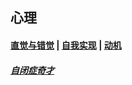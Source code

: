 ## 心理<!-- {docsify-ignore-all} -->

#### [直觉与错觉](/引用/资料/心理/直觉与错觉.md) | [自我实现](引用/资料/心理/自我实现.md) | [动机](引用/资料/心理/动机.md)

##### [自闭症奇才](https://izydplk815.feishu.cn/docx/doxcnKDuViooD3qrTYpV1IVQPEb)
